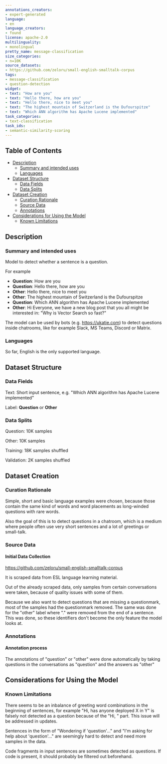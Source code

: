 ```yaml
---
annotations_creators:
- expert-generated
language:
- en
language_creators:
- found
license: apache-2.0
multilinguality:
- monolingual
pretty_name: message-classification
size_categories:
- n=10K
source_datasets:
- https://github.com/zeloru/small-english-smalltalk-corpus
tags:
- message-classification
- question-detection
widget:
- text: "How are you"
- text: "Hello there, how are you"
- text: "Hello there, nice to meet you"
- text: "The highest mountain of Switzerland is the Dufourspitze"
- text: "Which ANN algorithm has Apache Lucene implemented"
task_categories:
- text-classification
task_ids:
- semantic-similarity-scoring
---
```


## Table of Contents
- [Description](#description)
  - [Summary and intended uses](#summary-and-intended-uses)
  - [Languages](#languages)
- [Dataset Structure](#dataset-structure)
  - [Data Fields](#data-fields)
  - [Data Splits](#data-splits)
- [Dataset Creation](#dataset-creation)
  - [Curation Rationale](#curation-rationale)
  - [Source Data](#source-data)
  - [Annotations](#annotations)
- [Considerations for Using the Model](#considerations-for-using-the-model)
  - [Known Limitations](#known-limitations)

## Description
### Summary and intended uses

Model to detect whether a sentence is a question.

For example

- __Question__: How are you
- __Question__: Hello there, how are you
- __Other__: Hello there, nice to meet you
- __Other__: The highest mountain of Switzerland is the Dufourspitze
- __Question__: Which ANN algorithm has Apache Lucene implemented
- __Other__: Hi Everyone, we have a new blog post that you all might be interested in: "Why is Vector Search so fast?"

The model can be used by bots (e.g. https://ukatie.com) to detect questions inside chatrooms, like for example Slack, MS Teams, Discord or Matrix.

### Languages

So far, English is the only supported language.

## Dataset Structure

### Data Fields

Text: Short input sentence, e.g. "Which ANN algorithm has Apache Lucene implemented"

Label: __Question__ or __Other__

### Data Splits

Question: 10K samples

Other: 10K samples


Training:  18K samples shuffled

Validation: 2K samples shuffled

## Dataset Creation

### Curation Rationale

Simple, short and basic language examples were chosen, because those contain the same kind of words and word placements as long-winded questions with rare words.

Also the goal of this is to detect questions in a chatroom, which is a medium where people often use very short sentences and a lot of greetings or small-talk.

### Source Data

#### Initial Data Collection

https://github.com/zeloru/small-english-smalltalk-corpus

It is scraped data from ESL language learning material.

Out of the already scraped data, only samples from certain conversations were taken, because of quality issues with some of them.

Because we also want to detect questions that are missing a questionmark, most of the samples had the questionmark removed. The same was done for the "other" label where "." were removed from the end of a sentence. This was done, so these identifiers don't become the only feature the model looks at.

### Annotations

#### Annotation process

The annotations of "question" or "other" were done automatically by taking questions in the conversations as "question" and the answers as "other"

## Considerations for Using the Model

### Known Limitations

There seems to be an inbalance of greeting word combinations in the beginning of sentences, for example "Hi, has anyone deployed X in Y" is falsely not detected as a question because of the "Hi, " part. This issue will be addressed in updates.

Sentences in the form of "Wondering if 'question'..." and "I'm asking for help about 'question'..." are seemingly hard to detect and need more samples in the data.

Code fragments in input sentences are sometimes detected as questions. If code is present, it should probably be filtered out beforehand.
